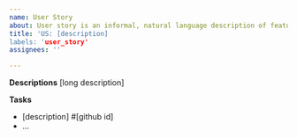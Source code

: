```yaml
---
name: User Story
about: User story is an informal, natural language description of features.
title: 'US: [description]
labels: 'user_story'
assignees: ''

---
```


**Descriptions**
[long description]

**Tasks**

- [description] #[github id]
- ...

